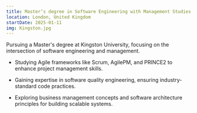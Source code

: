 ```yaml
---
title: Master’s degree in Software Engineering with Management Studies
location: London, United Kingdom
startDate: 2025-01-11
img: Kingston.jpg
---
```


Pursuing a Master's degree at Kingston University, focusing on the intersection of software engineering and management.

- Studying Agile frameworks like Scrum, AgilePM, and PRINCE2 to enhance project management skills.

- Gaining expertise in software quality engineering, ensuring industry-standard code practices.

- Exploring business management concepts and software architecture principles for building scalable systems.
